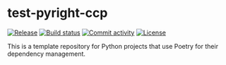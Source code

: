 # test-pyright-ccp

[![Release](https://img.shields.io/github/v/release/szvsw/test-pyright-ccp)](https://img.shields.io/github/v/release/szvsw/test-pyright-ccp)
[![Build status](https://img.shields.io/github/actions/workflow/status/szvsw/test-pyright-ccp/main.yml?branch=main)](https://github.com/szvsw/test-pyright-ccp/actions/workflows/main.yml?query=branch%3Amain)
[![Commit activity](https://img.shields.io/github/commit-activity/m/szvsw/test-pyright-ccp)](https://img.shields.io/github/commit-activity/m/szvsw/test-pyright-ccp)
[![License](https://img.shields.io/github/license/szvsw/test-pyright-ccp)](https://img.shields.io/github/license/szvsw/test-pyright-ccp)

This is a template repository for Python projects that use Poetry for their dependency management.
